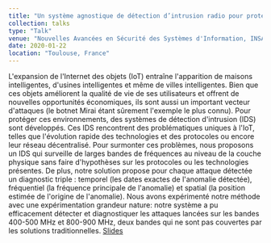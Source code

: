 ```yaml
---
title: "Un système agnostique de détection d’intrusion radio pour protéger l’Internet des objets"
collection: talks
type: "Talk"
venue: "Nouvelles Avancées en Sécurité des Systèmes d'Information, INSA-Toulouse"
date: 2020-01-22
location: "Toulouse, France"
---
```


L'expansion de l'Internet des objets (IoT) entraîne l'apparition de maisons intelligentes, d'usines intelligentes et même de villes intelligentes. Bien que ces objets améliorent la qualité de vie de ses utilisateurs et offrent de nouvelles opportunités économiques, ils sont aussi un important vecteur d'attaques (le botnet Mirai étant sûrement l'exemple le plus connu). Pour protéger ces environnements, des systèmes de détection d'intrusion (IDS) sont développés. Ces IDS rencontrent des problématiques uniques à l'IoT, telles que l'évolution rapide des technologies et des protocoles ou encore leur réseau décentralisé. Pour surmonter ces problèmes, nous proposons un IDS qui surveille de larges bandes de fréquences au niveau de la couche physique sans faire d'hypothèses sur les protocoles ou les technologies présentes. De plus, notre solution propose pour chaque attaque détectée un diagnostic triple : temporel (les dates exactes de l'anomalie détectée), fréquentiel (la fréquence principale de l'anomalie) et spatial (la position estimée de l'origine de l'anomalie). Nous avons expérimenté notre méthode avec une expérimentation grandeur nature: notre système a pu efficacement détecter et diagnostiquer les attaques lancées sur les bandes 400-500 MHz et 800-900 MHz, deux bandes qui ne sont pas couvertes par les solutions traditionnelles. [Slides](https://pfgimenez.fr/files/nassi.pdf)
